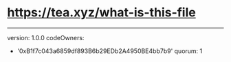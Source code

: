 # https://tea.xyz/what-is-this-file
---
version: 1.0.0
codeOwners:
  - '0xB1f7c043a6859df893B6b29EDb2A4950BE4bb7b9'
quorum: 1
